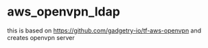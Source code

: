 # aws_openvpn_ldap
this is based on https://github.com/gadgetry-io/tf-aws-openvpn and creates openvpn server
